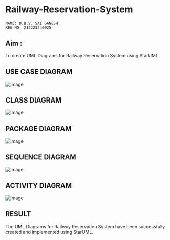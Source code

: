 # Railway-Reservation-System
```
NAME: D.B.V. SAI GANESH
REG NO: 212223240025
```
## Aim :
To create UML Diagrams for Railway Reservation System using StarUML.

## USE CASE DIAGRAM
![image](https://github.com/user-attachments/assets/dfe433ed-2be5-46ec-9c08-2adab96b2d6d)

## CLASS DIAGRAM
![image](https://github.com/user-attachments/assets/e680837e-0b6b-41b6-b360-8c96b556fa27)

## PACKAGE DIAGRAM
![image](https://github.com/user-attachments/assets/c7080c95-0b32-4927-a9b6-baff351a1257)

## SEQUENCE DIAGRAM
![image](https://github.com/user-attachments/assets/0d7d0141-332f-4958-a2d4-4331b2a452b7)

## ACTIVITY DIAGRAM
![image](https://github.com/user-attachments/assets/a2bcc2a6-e7f9-4100-81e3-878021778692)


## RESULT
The UML Diagrams for Railway Reservation System have been successfully created and implemented using StarUML.
